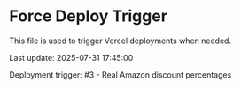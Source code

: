 # Force Deploy Trigger

This file is used to trigger Vercel deployments when needed.

Last update: 2025-07-31 17:45:00

Deployment trigger: #3 - Real Amazon discount percentages
